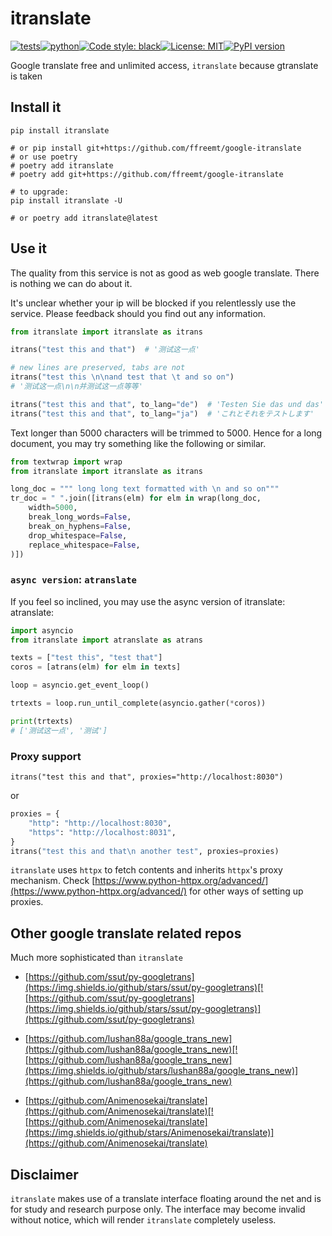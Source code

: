 # itranslate
[![tests](https://github.com/ffreemt/google-itranslate/actions/workflows/routine-tests.yml/badge.svg)](https://github.com/ffreemt/google-itranslate/actions)[![python](https://img.shields.io/static/v1?label=python+&message=3.7%2B&color=blue)](https://img.shields.io/static/v1?label=python+&message=3.7%2B&color=blue)[![Code style: black](https://img.shields.io/badge/code%20style-black-000000.svg)](https://github.com/psf/black)[![License: MIT](https://img.shields.io/badge/License-MIT-yellow.svg)](https://opensource.org/licenses/MIT)[![PyPI version](https://badge.fury.io/py/itranslate.svg)](https://badge.fury.io/py/itranslate)

Google translate free and unlimited access, `itranslate` because gtranslate is taken

## Install it

```shell
pip install itranslate

# or pip install git+https://github.com/ffreemt/google-itranslate
# or use poetry
# poetry add itranslate
# poetry add git+https://github.com/ffreemt/google-itranslate

# to upgrade:
pip install itranslate -U

# or poetry add itranslate@latest
```

## Use it

The quality from this service is not as good as web google translate. There is nothing we can do about it.

It's unclear whether your ip will be blocked if you relentlessly use the service. Please feedback should you find out any information.

```python
from itranslate import itranslate as itrans

itrans("test this and that")  # '测试这一点'

# new lines are preserved, tabs are not
itrans("test this \n\nand test that \t and so on")
# '测试这一点\n\n并测试这一点等等'

itrans("test this and that", to_lang="de")  # 'Testen Sie das und das'
itrans("test this and that", to_lang="ja")  # 'これとそれをテストします'
```

Text longer than 5000 characters will be trimmed to 5000. Hence for a long document, you may try something like the following or similar.
```python
from textwrap import wrap
from itranslate import itranslate as itrans

long_doc = """ long long text formatted with \n and so on"""
tr_doc = " ".join([itrans(elm) for elm in wrap(long_doc,
    width=5000,
    break_long_words=False,
    break_on_hyphens=False,
    drop_whitespace=False,
    replace_whitespace=False,
)])
```

### `async version`: `atranslate`
If you feel so inclined, you may use the async version of itranslate: atranslate:
```python
import asyncio
from itranslate import atranslate as atrans

texts = ["test this", "test that"]
coros = [atrans(elm) for elm in texts]

loop = asyncio.get_event_loop()

trtexts = loop.run_until_complete(asyncio.gather(*coros))

print(trtexts)
# ['测试这一点', '测试']
```

### Proxy support
```
itrans("test this and that", proxies="http://localhost:8030")
```
or
```python
proxies = {
    "http": "http://localhost:8030",
    "https": "http://localhost:8031",
}
itrans("test this and that\n another test", proxies=proxies)
```

`itranslate` uses ``httpx`` to fetch contents and inherits ``httpx``'s proxy mechanism. Check [https://www.python-httpx.org/advanced/](https://www.python-httpx.org/advanced/) for other ways of setting up proxies.

## Other google translate related repos
Much more sophisticated than `itranslate`
*   [https://github.com/ssut/py-googletrans](https://img.shields.io/github/stars/ssut/py-googletrans)[![https://github.com/ssut/py-googletrans](https://img.shields.io/github/stars/ssut/py-googletrans)](https://github.com/ssut/py-googletrans)

*   [https://github.com/lushan88a/google_trans_new](https://github.com/lushan88a/google_trans_new)[![https://github.com/lushan88a/google_trans_new](https://img.shields.io/github/stars/lushan88a/google_trans_new)](https://github.com/lushan88a/google_trans_new)
*   [https://github.com/Animenosekai/translate](https://github.com/Animenosekai/translate)[![https://github.com/Animenosekai/translate](https://img.shields.io/github/stars/Animenosekai/translate)](https://github.com/Animenosekai/translate)

## Disclaimer
``itranslate`` makes use of a translate interface floating around the net and is for study and research purpose only. The interface may become invalid without notice, which will render ``itranslate`` completely useless.
